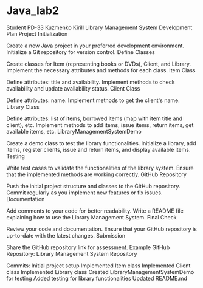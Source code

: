 # Java_lab2
 Student PD-33
Kuzmenko Kirill
Library Management System Development Plan
Project Initialization

Create a new Java project in your preferred development environment.
Initialize a Git repository for version control.
Define Classes

Create classes for Item (representing books or DVDs), Client, and Library.
Implement the necessary attributes and methods for each class.
Item Class

Define attributes: title and availability.
Implement methods to check availability and update availability status.
Client Class

Define attributes: name.
Implement methods to get the client's name.
Library Class

Define attributes: list of items, borrowed items (map with item title and client), etc.
Implement methods to add items, issue items, return items, get available items, etc.
LibraryManagementSystemDemo

Create a demo class to test the library functionalities.
Initialize a library, add items, register clients, issue and return items, and display available items.
Testing

Write test cases to validate the functionalities of the library system.
Ensure that the implemented methods are working correctly.
GitHub Repository

Push the initial project structure and classes to the GitHub repository.
Commit regularly as you implement new features or fix issues.
Documentation

Add comments to your code for better readability.
Write a README file explaining how to use the Library Management System.
Final Check

Review your code and documentation.
Ensure that your GitHub repository is up-to-date with the latest changes.
Submission

Share the GitHub repository link for assessment.
Example GitHub Repository:
Library Management System Repository

Commits:
Initial project setup
Implemented Item class
Implemented Client class
Implemented Library class
Created LibraryManagementSystemDemo for testing
Added testing for library functionalities
Updated README.md
